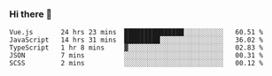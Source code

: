 ### Hi there 👋

<!--
**xin-code/Xin-code** is a ✨ _special_ ✨ repository because its `README.md` (this file) appears on your GitHub profile.

Here are some ideas to get you started:
<!--START_SECTION:waka-->
```text
Vue.js       24 hrs 23 mins  ███████████████░░░░░░░░░░   60.51 % 
JavaScript   14 hrs 31 mins  █████████░░░░░░░░░░░░░░░░   36.02 % 
TypeScript   1 hr 8 mins     ▓░░░░░░░░░░░░░░░░░░░░░░░░   02.83 % 
JSON         7 mins          ░░░░░░░░░░░░░░░░░░░░░░░░░   00.31 % 
SCSS         2 mins          ░░░░░░░░░░░░░░░░░░░░░░░░░   00.12 % 
```
<!--END_SECTION:waka-->
